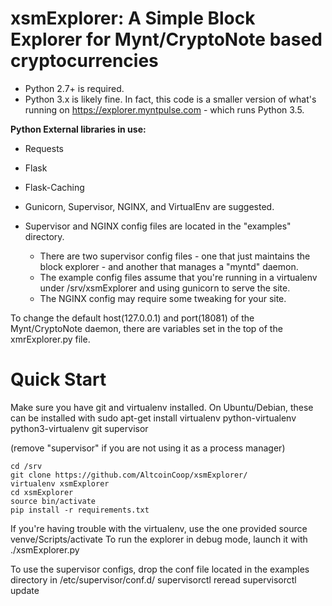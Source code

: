 xsmExplorer: A Simple Block Explorer for Mynt/CryptoNote based cryptocurrencies
=========================
* Python 2.7+ is required.
* Python 3.x is likely fine.  In fact, this code is a smaller version of what's running on https://explorer.myntpulse.com - which runs Python 3.5.

**Python External libraries in use:**
* Requests
* Flask
* Flask-Caching 

* Gunicorn, Supervisor, NGINX, and VirtualEnv are suggested.
* Supervisor and NGINX config files are located in the "examples" directory.  
  * There are two supervisor config files - one that just maintains the block explorer - and another that manages a "myntd" daemon.
  * The example config files assume that you're running in a virtualenv under /srv/xsmExplorer and using gunicorn to serve the site.
  * The NGINX config may require some tweaking for your site.

To change the default host(127.0.0.1) and port(18081) of the Mynt/CryptoNote daemon, there are variables set in the top of the xmrExplorer.py file.

Quick Start
==========================

Make sure you have git and virtualenv installed.  On Ubuntu/Debian, these can be installed with 
    sudo apt-get install virtualenv python-virtualenv python3-virtualenv git supervisor

(remove "supervisor" if you are not using it as a process manager)


    cd /srv
    git clone https://github.com/AltcoinCoop/xsmExplorer/
    virtualenv xsmExplorer
    cd xsmExplorer
    source bin/activate
    pip install -r requirements.txt

 If you're having trouble with the virtualenv, use the one provided 
    source venve/Scripts/activate
To run the explorer in debug mode, launch it with ./xsmExplorer.py

To use the supervisor configs, drop the conf file located in the examples directory in /etc/supervisor/conf.d/
    supervisorctl reread
    supervisorctl update

